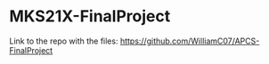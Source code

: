# MKS21X-FinalProject

Link to the repo with the files:
https://github.com/WilliamC07/APCS-FinalProject

